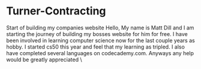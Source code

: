# Turner-Contracting
Start of building my companies website
Hello,
My name is Matt Dill and I am starting the journey of building my bosses website for him for free. I have been involved in learning computer science now for the last couple years as hobby. I started cs50 this year and feel that my learning as tripled. I also have completed several languages on codecademy.com. Anyways any help would be greatly appreciated \
